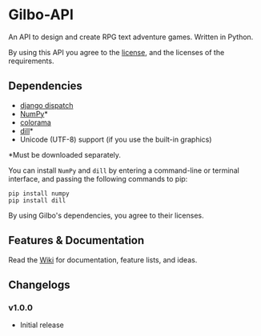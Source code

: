 # Gilbo-API
An API to design and create RPG text adventure games. Written in Python.

By using this API you agree to the [license](https://github.com/ajzett/Gilbo-API/blob/master/LICENSE.md), and the licenses of the requirements.

## Dependencies
- [django dispatch](https://github.com/django/django/blob/master/django/dispatch/license.txt)
- [NumPy](https://github.com/scipy/scipy/blob/master/LICENSE.txt)*
- [colorama](https://github.com/tartley/colorama/blob/master/LICENSE.txt)
- [dill](https://github.com/uqfoundation/dill/blob/master/LICENSE)*
- Unicode (UTF-8) support (if you use the built-in graphics)

*Must be downloaded separately.

You can install `NumPy` and `dill` by entering a command-line or terminal interface, and passing the following commands to pip:
```
pip install numpy
pip install dill
```

By using Gilbo's dependencies, you agree to their licenses.

## Features & Documentation
Read the [Wiki](https://github.com/ajzett/Gilbo-API/wiki) for documentation, feature lists, and ideas.

## Changelogs
### v1.0.0
- Initial release
